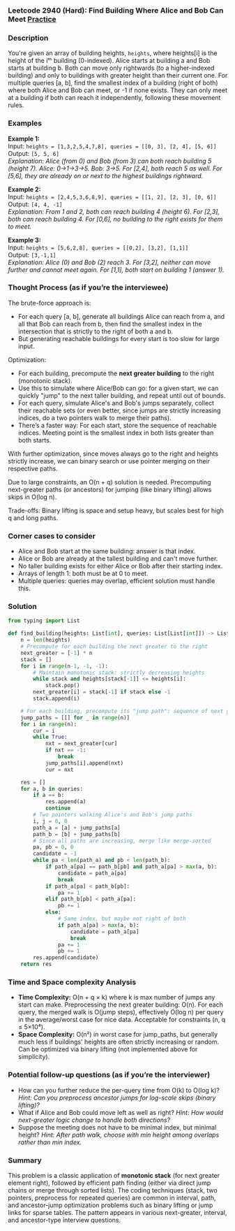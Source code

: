 ### Leetcode 2940 (Hard): Find Building Where Alice and Bob Can Meet [Practice](https://leetcode.com/problems/find-building-where-alice-and-bob-can-meet)

### Description  
You're given an array of building heights, `heights`, where heights[i] is the height of the iᵗʰ building (0-indexed). Alice starts at building a and Bob starts at building b. Both can move only rightwards (to a higher-indexed building) and only to buildings with greater height than their current one. For multiple queries [a, b], find the smallest index of a building (right of both) where both Alice and Bob can meet, or -1 if none exists. They can only meet at a building if both can reach it independently, following these movement rules.

### Examples  

**Example 1:**  
Input: `heights = [1,3,2,5,4,7,8], queries = [[0, 3], [2, 4], [5, 6]]`  
Output: `[5, 5, 6]`  
*Explanation: Alice (from 0) and Bob (from 3) can both reach building 5 (height 7). Alice: 0→1→3→5. Bob: 3→5. For [2,4], both reach 5 as well. For [5,6], they are already on or next to the highest buildings rightward.*

**Example 2:**  
Input: `heights = [2,4,5,3,6,8,9], queries = [[1, 2], [2, 3], [0, 6]]`  
Output: `[4, 4, -1]`  
*Explanation: From 1 and 2, both can reach building 4 (height 6). For [2,3], both can reach building 4. For [0,6], no building to the right exists for them to meet.*

**Example 3:**  
Input: `heights = [5,6,2,8], queries = [[0,2], [3,2], [1,1]]`  
Output: `[3,-1,1]`  
*Explanation: Alice (0) and Bob (2) reach 3. For [3,2], neither can move further and cannot meet again. For [1,1], both start on building 1 (answer 1).*

### Thought Process (as if you’re the interviewee)  
The brute-force approach is:  
- For each query [a, b], generate all buildings Alice can reach from a, and all that Bob can reach from b, then find the smallest index in the intersection that is strictly to the right of both a and b.  
- But generating reachable buildings for every start is too slow for large input.

Optimization:  
- For each building, precompute the **next greater building** to the right (monotonic stack).
- Use this to simulate where Alice/Bob can go: for a given start, we can quickly "jump" to the next taller building, and repeat until out of bounds.
- For each query, simulate Alice's and Bob's jumps separately, collect their reachable sets (or even better, since jumps are strictly increasing indices, do a two pointers walk to merge their paths).
- There’s a faster way: For each start, store the sequence of reachable indices. Meeting point is the smallest index in both lists greater than both starts.

With further optimization, since moves always go to the right and heights strictly increase, we can binary search or use pointer merging on their respective paths.

Due to large constraints, an O(n + q) solution is needed. Precomputing next-greater paths (or ancestors) for jumping (like binary lifting) allows skips in O(log n).

Trade-offs: Binary lifting is space and setup heavy, but scales best for high q and long paths.

### Corner cases to consider  
- Alice and Bob start at the same building: answer is that index.
- Alice or Bob are already at the tallest building and can't move further.
- No taller building exists for either Alice or Bob after their starting index.
- Arrays of length 1: both must be at 0 to meet.
- Multiple queries: queries may overlap, efficient solution must handle this.

### Solution

```python
from typing import List

def find_building(heights: List[int], queries: List[List[int]]) -> List[int]:
    n = len(heights)
    # Precompute for each building the next greater to the right
    next_greater = [-1] * n
    stack = []
    for i in range(n-1, -1, -1):
        # Maintain monotonic stack: strictly decreasing heights
        while stack and heights[stack[-1]] <= heights[i]:
            stack.pop()
        next_greater[i] = stack[-1] if stack else -1
        stack.append(i)

    # For each building, precompute its "jump path": sequence of next greater indices
    jump_paths = [[] for _ in range(n)]
    for i in range(n):
        cur = i
        while True:
            nxt = next_greater[cur]
            if nxt == -1:
                break
            jump_paths[i].append(nxt)
            cur = nxt

    res = []
    for a, b in queries:
        if a == b:
            res.append(a)
            continue
        # Two pointers walking Alice's and Bob's jump paths
        i, j = 0, 0
        path_a = [a] + jump_paths[a]
        path_b = [b] + jump_paths[b]
        # Since all paths are increasing, merge like merge-sorted  
        pa, pb = 0, 0
        candidate = -1
        while pa < len(path_a) and pb < len(path_b):
            if path_a[pa] == path_b[pb] and path_a[pa] > max(a, b):
                candidate = path_a[pa]
                break
            if path_a[pa] < path_b[pb]:
                pa += 1
            elif path_b[pb] < path_a[pa]:
                pb += 1
            else:
                # Same index, but maybe not right of both
                if path_a[pa] > max(a, b):
                    candidate = path_a[pa]
                    break
                pa += 1
                pb += 1
        res.append(candidate)
    return res
```

### Time and Space complexity Analysis  

- **Time Complexity:** O(n + q × k) where k is max number of jumps any start can make. Preprocessing the next greater building: O(n). For each query, the merged walk is O(jump steps), effectively O(log n) per query in the average/worst case for nice data. Acceptable for constraints (n, q ≤ 5×10⁴).
- **Space Complexity:** O(n²) in worst case for jump_paths, but generally much less if buildings' heights are often strictly increasing or random. Can be optimized via binary lifting (not implemented above for simplicity).

### Potential follow-up questions (as if you’re the interviewer)  

- How can you further reduce the per-query time from O(k) to O(log k)?
  *Hint: Can you preprocess ancestor jumps for log-scale skips (binary lifting)?*
- What if Alice and Bob could move left as well as right?
  *Hint: How would next-greater logic change to handle both directions?*
- Suppose the meeting does not have to be minimal index, but minimal height?
  *Hint: After path walk, choose with min height among overlaps rather than min index.*

### Summary
This problem is a classic application of **monotonic stack** (for next greater element right), followed by efficient path finding (either via direct jump chains or merge through sorted lists). The coding techniques (stack, two pointers, preprocess for repeated queries) are common in interval, path, and ancestor-jump optimization problems such as binary lifting or jump links for sparse tables. The pattern appears in various next-greater, interval, and ancestor-type interview questions.